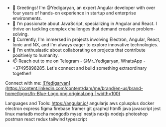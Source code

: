 - 👋 Greetings! I'm @Yedigaryan, an expert Angular developer with over four years of hands-on experience in startup and enterprise environments.
- 👀 I’m passionate about JavaScript, specializing in Angular and React. I thrive on tackling complex challenges that demand creative problem-solving.
- 🌱 Currently, I'm immersed in projects involving Electron, Angular, React, Ionic and NX, and I'm always eager to explore innovative technologies.
- 💞️ I’m enthusiastic about collaborating on projects that contribute positively to humanity.
- 📫 Reach out to me on Telegram - @Mr_Yedigaryan, WhatsApp - +37495898285. Let's connect and build something extraordinary together!


Connect with me:
[![Yedigaryan](https://content.linkedin.com/content/dam/me/brand/en-us/brand-home/logos/In-Blue-Logo.png.original.png | width=100)](https://www.linkedin.com/in/davit-yedigaryan-web3-solidity-angular-javascript-developer/)

Languages and Tools:
https://angular.io/
angularjs aws cplusplus docker electron express figma firebase framer git graphql html5 java javascript jest linux mariadb mocha mongodb mysql nestjs nextjs nodejs photoshop postman react redux tailwind typescript
